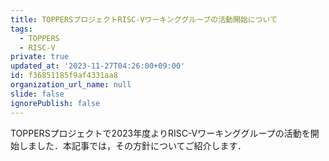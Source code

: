 ```yaml
---
title: TOPPERSプロジェクトRISC-Vワーキンググループの活動開始について
tags:
  - TOPPERS
  - RISC-V
private: true
updated_at: '2023-11-27T04:26:00+09:00'
id: f36851185f9af4331aa8
organization_url_name: null
slide: false
ignorePublish: false
---
```

TOPPERSプロジェクトで2023年度よりRISC-Vワーキンググループの活動を開始しました．本記事では，その方針についてご紹介します．
